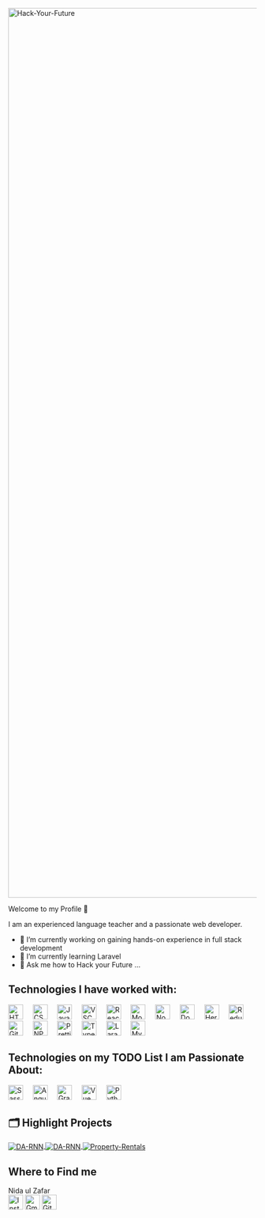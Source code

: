 <a href="https://ibb.co/Cw6zg3V"><img src="https://i.ibb.co/sgC2nds/Hack-Your-Future.png" alt="Hack-Your-Future" border="0" width="1800"></a>


Welcome to my Profile 👋


I am an experienced language teacher and a passionate web developer.  
- 🔭 I’m currently working on gaining hands-on experience in full stack development
- 🌱 I’m currently learning Laravel
- 💬 Ask me how to Hack your Future ...

## Technologies I have worked with:
<img src="https://img.shields.io/badge/-HTML5-750000?logo=html5" height="30" alt="HTML:5">&nbsp;&nbsp;&nbsp;&nbsp;&nbsp;<img src="https://img.shields.io/badge/-CSS-4c9ee8?logo=css3" height="30" alt="CSS:3">&nbsp;&nbsp;&nbsp;&nbsp;&nbsp;<img src="https://img.shields.io/badge/-Javascript-000000?logo=javascript" height="30" alt="JavaScript">&nbsp;&nbsp;&nbsp;&nbsp;&nbsp;<img src="https://img.shields.io/badge/-Visual%20Studio%20Code-0cc0e7?logo=visual-studio" height="30" alt="VSC">&nbsp;&nbsp;&nbsp;&nbsp;&nbsp;<img src="https://img.shields.io/badge/-React-gray?logo=react" height="30" alt="React">&nbsp;&nbsp;&nbsp;&nbsp;&nbsp;<img src="https://img.shields.io/badge/-MongoDB-000000?logo=mongodb" height="30" alt="MongoDB">&nbsp;&nbsp;&nbsp;&nbsp;&nbsp;<img src="https://img.shields.io/badge/-NodeJs-ffffff?logo=nodedotjs" height="30" alt="Nodejs">&nbsp;&nbsp;&nbsp;&nbsp;&nbsp;<img src="https://img.shields.io/badge/-Docker-ADD8E6?logo=docker" height="30" alt="Docker">&nbsp;&nbsp;&nbsp;&nbsp;&nbsp;<img src="https://img.shields.io/badge/-Heroku-563674?logo=heroku" height="30" alt="Heroku">&nbsp;&nbsp;&nbsp;&nbsp;&nbsp;<img src="https://img.shields.io/badge/-Redux-846547?logo=redux" height="30" alt="Redux">&nbsp;&nbsp;&nbsp;&nbsp;&nbsp;<img src="https://img.shields.io/badge/-Git-568268?logo=git" height="30" alt="Git">&nbsp;&nbsp;&nbsp;&nbsp;&nbsp;<img src="https://img.shields.io/badge/-NPM-795775?logo=npm" height="30" alt="NPM">&nbsp;&nbsp;&nbsp;&nbsp;&nbsp;<img src="https://img.shields.io/badge/-Prettier-495775?logo=prettier" height="30" alt="Prettier">&nbsp;&nbsp;&nbsp;&nbsp;&nbsp;<img src="https://img.shields.io/badge/-Typescript-999999?logo=typescript" height="30" alt="TypeScript">&nbsp;&nbsp;&nbsp;&nbsp;&nbsp;<img src="https://img.shields.io/badge/-Laravel-ffffff?logo=laravel" height="30" alt="Laravel">&nbsp;&nbsp;&nbsp;&nbsp;&nbsp;<img src="https://img.shields.io/badge/-MySQL-ADDe96?logo=mysql" height="30" alt="MySQL">

## Technologies on my TODO List I am Passionate About:
<img src="https://img.shields.io/badge/-Sass-000000?logo=sass" height="30" alt="Sass">&nbsp;&nbsp;&nbsp;&nbsp;&nbsp;<img src="https://img.shields.io/badge/-Angular-666666?logo=angular" height="30" alt="Angular">&nbsp;&nbsp;&nbsp;&nbsp;&nbsp;<img src="https://img.shields.io/badge/-GraphQL-346575?logo=graphql" height="30" alt="GraphQL">&nbsp;&nbsp;&nbsp;&nbsp;&nbsp;<img src="https://img.shields.io/badge/-Vue.js-855733?logo=VUE.js" height="30" alt="Vue">&nbsp;&nbsp;&nbsp;&nbsp;&nbsp;<img src="https://img.shields.io/badge/-python-996999?logo=python" height="30" alt="Python">

## 🗂️ Highlight Projects

<a href="https://github.com/NidaulZafar/LearningPlatform">
  <img align="center" src="https://github-readme-stats.vercel.app/api/pin/?username=NidaulZafar&repo=LearningPlatform&show_icons=true&line_height=27&title_color=6aa6f8&text_color=8a919a&icon_color=6aa6f8&bg_color=22272e" alt="DA-RNN" />
</a>
<a href="https://github.com/NidaulZafar/Courier4me">
  <img align="center" src="https://github-readme-stats.vercel.app/api/pin/?username=NidaulZafar&repo=Courier4me&show_icons=true&line_height=27&title_color=6aa6f8&text_color=8a919a&icon_color=6aa6f8&bg_color=22272e" alt="DA-RNN" />
</a>
<a href="https://github.com/NidaulZafar/Property-rentals">
  <img align="center" src="https://github-readme-stats.vercel.app/api/pin/?username=NidaulZafar&repo=Property-rentals&show_icons=true&line_height=27&title_color=6aa6f8&text_color=8a919a&icon_color=6aa6f8&bg_color=22272e" alt="Property-Rentals" />
</a>



## Where to Find me

Nida ul Zafar <br>
[<img src="https://img.shields.io/badge/-instagram-1282e8?logo=instagram" height="30" alt="Instagram">](https://instagram.com/ahmadhunny) 
[<img src="https://img.shields.io/badge/-Gmail-fff?logo=gmail" height="30" alt="Gmail">](mailto:nidaulzafar@gmail.com)
[<img src="https://img.shields.io/badge/-github-000?logo=github" height="30" alt="Github">](https://github.com/nidaulzafar)
